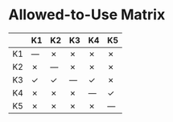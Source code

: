 # Allowed-to-Use Matrix

|     | K1 | K2 | K3 | K4 | K5 |
|-----|----|----|----|----|-----|
| K1  | —  | ✗  | ✗  | ✗  | ✗   |
| K2  | ✗  | —  | ✗  | ✗  | ✗   |
| K3  | ✓  | ✓  | —  | ✓  | ✗   |
| K4  | ✗  | ✗  | ✗  | —  | ✓   |
| K5  | ✗  | ✗  | ✗  | ✗  | —   |
